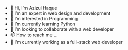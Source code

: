 - 👋 Hi, I’m Azizul Haque
- 👋 I’m an expert in web design and development
- 👀 I’m interested in Programming
- 🌱 I’m currently learning Python
- 💞️ I’m looking to collaborate with a web developer
- 📫 How to reach me ...
- 🌱 I'm currently working as a full-stack web developer

<!---
devazizulhaque/devazizulhaque is a ✨ special ✨ repository because its `README.md` (this file) appears on your GitHub profile.
You can click the Preview link to take a look at your changes.
--->

